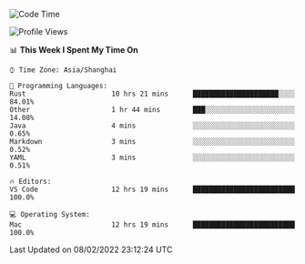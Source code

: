 <!--START_SECTION:waka-->
![Code Time](http://img.shields.io/badge/Code%20Time-978%20hrs%2030%20mins-blue)

![Profile Views](http://img.shields.io/badge/Profile%20Views-47-blue)

📊 **This Week I Spent My Time On** 

```text
⌚︎ Time Zone: Asia/Shanghai

💬 Programming Languages: 
Rust                     10 hrs 21 mins      █████████████████████░░░░   84.01% 
Other                    1 hr 44 mins        ███░░░░░░░░░░░░░░░░░░░░░░   14.08% 
Java                     4 mins              ░░░░░░░░░░░░░░░░░░░░░░░░░   0.65% 
Markdown                 3 mins              ░░░░░░░░░░░░░░░░░░░░░░░░░   0.52% 
YAML                     3 mins              ░░░░░░░░░░░░░░░░░░░░░░░░░   0.51%

🔥 Editors: 
VS Code                  12 hrs 19 mins      █████████████████████████   100.0%

💻 Operating System: 
Mac                      12 hrs 19 mins      █████████████████████████   100.0%

```


 Last Updated on 08/02/2022 23:12:24 UTC
<!--END_SECTION:waka-->
